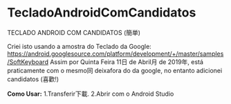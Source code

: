 # TecladoAndroidComCandidatos
TECLADO ANDROID COM CANDIDATOS (簡単)

Criei isto usando a amostra do Teclado da Google: https://android.googlesource.com/platform/development/+/master/samples/SoftKeyboard
Assim por Quinta Feira 11日 de Abril月 de 2019年, está praticamente com o mesmo同 deixafora do da google, no entanto adicionei candidatos (喜歡!)

<b>Como Usar:</b>
1.Transferir下載.
2.Abrir com o Android Studio
